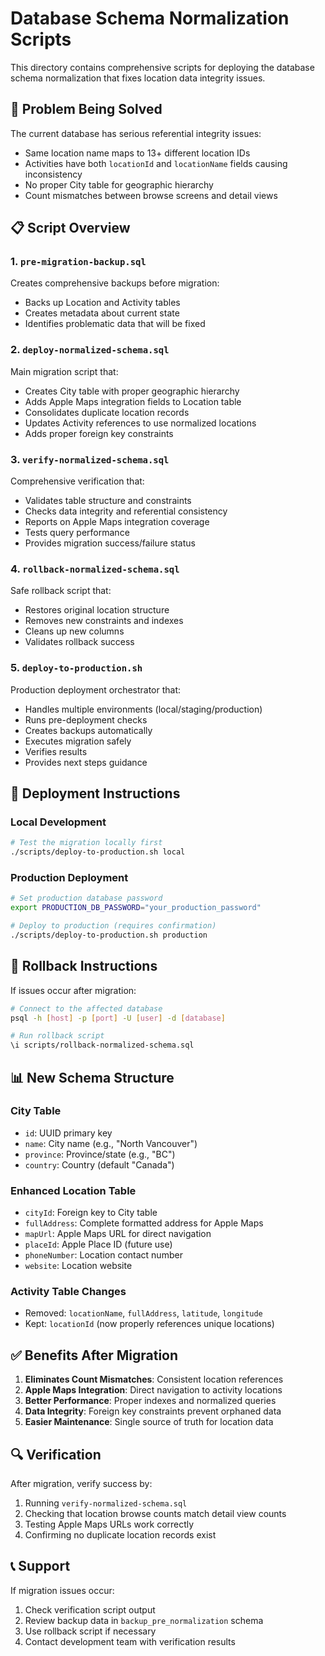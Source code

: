 # Database Schema Normalization Scripts

This directory contains comprehensive scripts for deploying the database schema normalization that fixes location data integrity issues.

## 🎯 Problem Being Solved

The current database has serious referential integrity issues:
- Same location name maps to 13+ different location IDs
- Activities have both `locationId` and `locationName` fields causing inconsistency  
- No proper City table for geographic hierarchy
- Count mismatches between browse screens and detail views

## 📋 Script Overview

### 1. `pre-migration-backup.sql`
Creates comprehensive backups before migration:
- Backs up Location and Activity tables
- Creates metadata about current state
- Identifies problematic data that will be fixed

### 2. `deploy-normalized-schema.sql` 
Main migration script that:
- Creates City table with proper geographic hierarchy
- Adds Apple Maps integration fields to Location table  
- Consolidates duplicate location records
- Updates Activity references to use normalized locations
- Adds proper foreign key constraints

### 3. `verify-normalized-schema.sql`
Comprehensive verification that:
- Validates table structure and constraints
- Checks data integrity and referential consistency
- Reports on Apple Maps integration coverage
- Tests query performance
- Provides migration success/failure status

### 4. `rollback-normalized-schema.sql`
Safe rollback script that:
- Restores original location structure
- Removes new constraints and indexes  
- Cleans up new columns
- Validates rollback success

### 5. `deploy-to-production.sh`
Production deployment orchestrator that:
- Handles multiple environments (local/staging/production)
- Runs pre-deployment checks
- Creates backups automatically
- Executes migration safely
- Verifies results
- Provides next steps guidance

## 🚀 Deployment Instructions

### Local Development
```bash
# Test the migration locally first
./scripts/deploy-to-production.sh local
```

### Production Deployment  
```bash
# Set production database password
export PRODUCTION_DB_PASSWORD="your_production_password"

# Deploy to production (requires confirmation)
./scripts/deploy-to-production.sh production
```

## 🔄 Rollback Instructions

If issues occur after migration:

```bash
# Connect to the affected database
psql -h [host] -p [port] -U [user] -d [database]

# Run rollback script
\i scripts/rollback-normalized-schema.sql
```

## 📊 New Schema Structure

### City Table
- `id`: UUID primary key
- `name`: City name (e.g., "North Vancouver")
- `province`: Province/state (e.g., "BC")
- `country`: Country (default "Canada")

### Enhanced Location Table  
- `cityId`: Foreign key to City table
- `fullAddress`: Complete formatted address for Apple Maps
- `mapUrl`: Apple Maps URL for direct navigation
- `placeId`: Apple Place ID (future use)
- `phoneNumber`: Location contact number
- `website`: Location website

### Activity Table Changes
- Removed: `locationName`, `fullAddress`, `latitude`, `longitude`
- Kept: `locationId` (now properly references unique locations)

## ✅ Benefits After Migration

1. **Eliminates Count Mismatches**: Consistent location references
2. **Apple Maps Integration**: Direct navigation to activity locations
3. **Better Performance**: Proper indexes and normalized queries
4. **Data Integrity**: Foreign key constraints prevent orphaned data
5. **Easier Maintenance**: Single source of truth for location data

## 🔍 Verification

After migration, verify success by:
1. Running `verify-normalized-schema.sql`
2. Checking that location browse counts match detail view counts
3. Testing Apple Maps URLs work correctly
4. Confirming no duplicate location records exist

## 📞 Support

If migration issues occur:
1. Check verification script output
2. Review backup data in `backup_pre_normalization` schema
3. Use rollback script if necessary
4. Contact development team with verification results